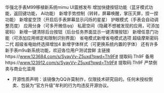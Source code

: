 华强北手表M99移植新系统mimu UI震撼发布
增加快捷按钮功能（蓝牙模式功能，返回键功能， Ai功能）
新增手势控制（转转，屏幕唤醒，掌压灭屏，捏一捏功能）
新增星空顶（开启后手表屏幕显示闪烁的星星）
护眼模式（手表会自动调整亮度）
应用分身（可多开微信qq）
私密空间（隐藏不想被发现的应用，可添加密码）
新增一键清除后台按钮（后台任务界面显示一键清理按钮）
新增任意门功能（可添加应用绑定和限制识别界面）
省电模式新增省电模式选项
超级摩斯密码二代
超级省电始终选择增加4
新增字体样式（可更换系统内置的字体）
还有许多新手表m9u新系统功能，欢迎各位用户测试尝鲜
主链接https://www.123684.com/s/SyayVv-Z5uxd?pwd=Th9F# 提取码:Th9F
备用https://www.123912.com/s/SyayVv-Z5uxd?pwd=Th9F# 提取码:Th9F
严禁倒卖与商业化滥用
   - 开源性质声明：该镜像为QQ许莫制作，仅限技术研究目的。任何未授权倒卖、包装为“官方升级”牟利的行为均违反开源协议。
